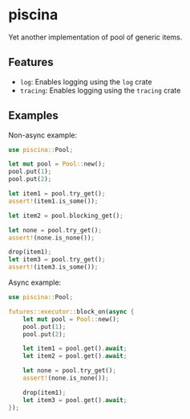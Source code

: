 # piscina

Yet another implementation of pool of generic items.

## Features

- `log`: Enables logging using the `log` crate
- `tracing`: Enables logging using the `tracing` crate

## Examples

Non-async example:

```rust
use piscina::Pool;

let mut pool = Pool::new();
pool.put(1);
pool.put(2);

let item1 = pool.try_get();
assert!(item1.is_some());

let item2 = pool.blocking_get();

let none = pool.try_get();
assert!(none.is_none());

drop(item1);
let item3 = pool.try_get();
assert!(item3.is_some());
```

Async example:

```rust
use piscina::Pool;

futures::executor::block_on(async {
    let mut pool = Pool::new();
    pool.put(1);
    pool.put(2);

    let item1 = pool.get().await;
    let item2 = pool.get().await;

    let none = pool.try_get();
    assert!(none.is_none());

    drop(item1);
    let item3 = pool.get().await;
});
```
